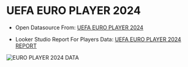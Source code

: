 # UEFA EURO PLAYER 2024
- Open Datasource From: [UEFA EURO PLAYER 2024](https://lookerstudio.google.com/reporting/251bdbd3-1949-4a1e-9ac4-ae0fe1cc3fe8)

- Looker Studio Report For Players Data: [UEFA EURO PLAYER 2024 REPORT](https://lookerstudio.google.com/reporting/251bdbd3-1949-4a1e-9ac4-ae0fe1cc3fe8)

![EURO PLAYER 2024 DATA](https://imgur.com/a/7Vo7XMU)
